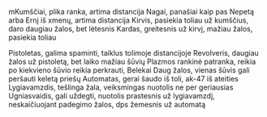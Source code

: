 mKumščiai, plika ranka, artima distancija
Nagai, panašiai kaip pas Nepetą arba Ernį iš xmenų, artima distancija
Kirvis, pasiekia toliau už kumščius, daro daugiau žalos, bet lėtesnis
Kardas, greitesnis už kirvį, mažiau žalos, pasiekia toliau

Pistoletas, galima spaminti, taiklus tolimoje distancijoje
Revolveris, daugiau žalos už pistoletą, bet laiko mažiau šūvių
Plazmos rankinė patranka, reikia po kiekvieno šūvio reikia perkrauti, Belekai Daug žalos, vienas šūvis gali peršauti keletą priešų
Automatas, gerai šaudo iš toli, ak-47 iš ateities
Lygiavamzdis, tešlinga žala, veiksmingas nuotolis ne per geriausias
Ugniasvaidis, gali uždegti, nuotolis prastesnis už lygiavamzdį, neskaičiuojant padegimo žalos, dps žemesnis už automatą
